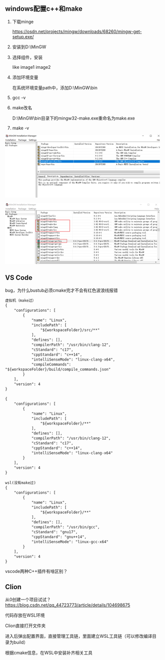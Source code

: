 ## windows配置c++和make

1. 下载minge

   https://osdn.net/projects/mingw/downloads/68260/mingw-get-setup.exe/

2. 安装到D:\MinGW

3. 选择组件，安装

   like image1 image2

4. 添加环境变量

   在系统环境变量path中，添加D:\MinGW\bin

5. gcc -v

6. make改名

   D:\MinGW\bin目录下的mingw32-make.exe重命名为make.exe

7. make -v



![](image/1.png)

![](image/2.png)

## VS Code

bug，为什么bustub必须cmake完才不会有红色波浪线报错

```
虚拟机（make过）
{
    "configurations": [
        {
            "name": "Linux",
            "includePath": [
                "${workspaceFolder}/src/**"
            ],
            "defines": [],
            "compilerPath": "/usr/bin/clang-12",
            "cStandard": "c17",
            "cppStandard": "c++14",
            "intelliSenseMode": "linux-clang-x64",
            "compileCommands": "${workspaceFolder}/build/compile_commands.json"
        }
    ],
    "version": 4
}

{
    "configurations": [
        {
            "name": "Linux",
            "includePath": [
                "${workspaceFolder}/**"
            ],
            "defines": [],
            "compilerPath": "/usr/bin/clang-12",
            "cStandard": "c17",
            "cppStandard": "c++14",
            "intelliSenseMode": "linux-clang-x64"
        }
    ],
    "version": 4
}

wsl(没有make过)
{
    "configurations": [
        {
            "name": "Linux",
            "includePath": [
                "${workspaceFolder}/**"
            ],
            "defines": [],
            "compilerPath": "/usr/bin/gcc",
            "cStandard": "gnu17",
            "cppStandard": "gnu++14",
            "intelliSenseMode": "linux-gcc-x64"
        }
    ],
    "version": 4
}
```

vscode两种C++插件有啥区别？

## Clion

从0创建一个项目试试？https://blog.csdn.net/qq_44723773/article/details/104698675

代码存放在WSL环境

Clion直接打开文件夹

进入后弹出配置界面，直接管理工具链，里面建立WSL工具链（可以修改编译目录为build）

根据cmake信息，在WSL中安装补齐相关工具